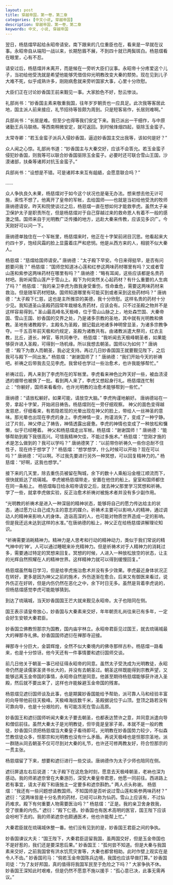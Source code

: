 ```yaml
---
layout: post
title: 穿越帝国，第一卷，第二章
categories: [中文小说, 穿越帝国]
description: 穿越帝国，第一卷，第二章
keywords: 中文, 小说, 穿越帝国
---
```

翌日，杨慈熠早起给永昭帝请安。南下跟来的几位重臣也在，看来是一早就在议事。永昭帝自从端阳一战以来，长期愁眉不展，不到四十就已两鬓斑白。杨慈熠看在眼里，心有不忍。

请安过后，杨慈熠并未离开，而是候在一旁听大臣们议事。永昭帝十分疼爱这个儿子，当初给他受洗就是希望他能够凭借信仰光明教改变大秦的颓势。现在见到儿子大难不死，似乎成熟许多，刚刚病愈就来旁听国家大事，心里十分欣慰。

大臣们正在讨论妙香国王前来觐见一事。大家脸色不好，愁云惨淡。

礼部尚书：“妙香国主素来敬重我国，往年岁岁朝贡也一应具足。此次我等客居此地，国主派人前来接应，礼节招待等皆颇为周到。只是短客易作，长居则难啊。”

兵部尚书：“长居是难。但至少也得等我们安定下来。我已派出一干细作，与中原诸勤王兵马联络。等西南稍微安定，就可返回。到时候烽烟四起，驱除玉金蛮子。

太常寺卿：“若玉金蛮子派兵入侵妙香国，逼迫妙香国主交出我等，该如何是好？”

众人闻之心惊。礼部尚书道：“妙香国主与大秦交好，应该不会答允。若玉金蛮子侵犯妙香国，则我等可以联合妙香国驱除玉金蛮子。必要时还可联合雪山王国，沙漠诸部，扶桑等诸邦对抗玉金蛮子。”

兵部尚书：“设想是不错。可是诸邦本来互有龃龉，会愿意联合吗？”

……

众人争执良久未果，杨慈熠对于如今这个状况也是毫无办法。想来想去他无计可施，索性不想了。他离开了皇帝的军帐，去给国师——也就是当初给他受洗的牧师唐纳德请安。昨天和院使谈过之后，杨慈熠一直在想如何才能救李虎。虽然太子亲卫保护太子是职责所在，但是杨慈熠对于自己穿越过来的救命恩人有着不一般的感激之情。国师来自于光明教广泛传播的地方，远赴大秦来传教，应该见多识广。今天刚好可以问一下。

唐纳德单独住在一个军帐里，杨慈熠来时，他正在十字架前闭目沉思。他看起来大约四十岁，饱经风霜的脸上显露着庄严和悲悯。他是从西方来的人，相貌不似大秦人。

杨慈熠：“慈熠给国师请安。”
唐纳德：“太子殿下早安。今日来得挺早，是否有问题要问我？”
杨慈熠：“国师您知道冰心莲和红参这两味药材哪里有吗？又或者雪山莲和紫参这两味药材在哪里有吗？”
唐纳德：“略有耳闻，这些应该都是名贵药材吧。我听闻雪山莲产于雪山上。殿下为何突然关心起药材？有什么重要的人生病了吗？”
杨慈熠：“我的亲卫李虎为救我身受重伤，性命垂危，需要这两味药材来救治。但是随军药材短缺。国师知道哪里有可能买到或者采到这些药材吗？”
唐纳德：“太子殿下仁慈，这也是主所推崇的美德，我十分欣慰。这样名贵的药材十分少见。我知道圣山圣殿药园常年栽植名贵药材，应该会有。只不过圣殿之物并不是这样容易得到。”
圣山最高峰名天极峰，位于雪山山脉之上，地处森竺国、大秦帝国、雪山王国、妙香国的交界之处，乃是诸多宗教的圣地，其中就有光明教和佛教。圣地有诸教殿宇，主殿名为圣殿，据记载此地诸多神明曾显圣，为诸多宗教争夺。一千五百年前天极和约规定，圣殿为诸教共有。由诸教派遣大祭司，红衣主教，比丘，道长，神官，等共同奉守。
杨慈熠：“我听闻去天极峰朝圣者，如果能够获许进入圣殿，可得到一场机缘。所以我想去朝圣。国师以为如何？”
唐纳德：“殿下为救人而朝圣，我必定支持。再过几日妙香国国王就要觐见陛下，之后我可与殿下一同出发。”
杨慈熠：“谢谢国师了！”
唐纳德：“我们开始今天的祈祷吧。祈祷之后带我去见见李虎。我曾经也学过一些治愈术，也许我能够帮忙。”

祈祷过后，两人来到了李虎所在的军帐里。李虎看来神色比昨天好一些，被血渍浸透的绷带也被换了一批。看到两人来了，李虎又想起身行礼。杨慈熠连忙制止：“你躺好，国师来看看你，也许光明教的治愈术能够帮到一些忙。”

唐纳德：“请放松躺好。如果可能，请放空大脑。”
李虎拘谨地躺好。
唐纳德站在一旁，拿起十字架，开始闭目祷告。杨慈熠则在一旁仔细观察。
神父的面色变得越发慈悲，仔细看来，有若隐若现的光晕出现在神父的脸上，带给人一丝神圣的意味。那光晕也出现在李虎的身上。李虎神情一变，拘谨消失了，变成了一种宁静。
过了片刻，神父停止了祷告，神情透露出疲惫。李虎的神情也变成了一种放松和慵懒，似乎已经睡着。
神父和杨慈熠走出军帐。杨慈熠：“谢谢国师！”
唐纳德：“能够帮助到殿下我很高兴。可惜我精神欠佳，不能过多施术。”
杨慈熠：“您刚才施的术是怎么做到的？我可以学吗？”
唐纳德笑了：“以前带你祈祷久一些你总耐不住性子，现在终于想学了？”
杨慈熠：“想学想学，什么时候可以开始？现在可以吗？”
唐纳德：“可以啊。不过我先要进行另外一种冥想，可以回复精神力的。”
杨慈熠：“好啊，这我也想学。”

接下来的几天里，除去重伤员被留在陶城，余下的数十人乘船沿金檀江顺流而下，很快就抵达了琉璃城。
李虎被杨慈熠带走，安置在他住的船上。皇室和国师都住在同一条船上。
杨慈熠每日给永昭帝请安之后，就去神父那里学习冥想和祈祷。学了一些，就拿李虎做实验，反正治愈术祈祷对被施术者并没有多少副作用。

“光明教的祈祷术是进入一种深层的精神状态，能够将自己的愿力传达给主的状态，通过愿力让自己成为主的意志的媒介。祈祷术主要可以影响人的精神，通过调动人的精神来影响人的身体。造诣高深的人，也可能对物质世界造成一定的影响。但是我还远未达到这样的水准。”在唐纳德的船上，神父正在给杨慈熠讲解理论知识。

“祈祷需要消耗精神力。精神力是人思考和行动的精神动力，类似于我们常说的精气神中的‘神’。人可以通过睡眠来补充精神力。但是祈祷术对于人精神力的消耗过多，需要通过特定的冥想来回复。冥想的时候，人进入一种放松放空的状态，让主的光辉自然照耀在人的精神世界。这样精神力就可以得到缓慢回复。”

杨慈熠虽然每日学习，但是给李虎施治愈术并没有多少效果。李虎最近身体状况正在转好，更多是因为神父之前的施术，外伤逐渐在愈合。后来又有御医来看过，说外伤正在好转，但是内伤仍然在恶化之中，余下时日无多。虽然是背着李虎说的，但杨慈熠感觉李虎可能能够猜到。

到达了琉璃城，当天妙香国国王芒大就来觐见永昭帝。太子也陪同在侧。

国王表示请皇帝放心，妙香国与大秦素来交好，年年朝贡礼尚往来已有多年，一定会好生安顿大秦君臣。

妙香国立佛教怛那宗为国教，国内庙宇林立。永昭帝君臣见过国王，就去琉璃城最大的禅那寺礼佛。妙香国国师遮衍在禅那寺迎接。

禅那寺十分巨大，金碧辉煌，全然不似大秦境内的佛寺那样古朴。杨慈熠一路看来，也是十分惊讶。他今天还有一件事情要和遮衍国师交谈。

前几日他关于朝圣一事已经征得永昭帝的同意。虽然太子受洗成为光明教徒，永昭帝仍然是读儒家圣贤书长大的，并没有去朝圣过。朝圣这样既能得到宗教声望，又能够远离玉金帝国的事情，永昭帝自然是同意。他甚至期待杨慈熠能够获许进入圣殿，然后就不要出来了，这样也许能躲避玉金帝国的残害。

杨慈熠见遮衍国师谈及此事，也是期冀妙香国能给予帮助，派可靠人马和经验丰富的向导带他前往天极峰。天极峰海拔数千米，圣殿据说位于山顶。登顶之路若没有可靠向导，也是十分艰险的，有可能冻死在雪山高原。

妙香国王和遮衍国师听闻大秦太子要去朝圣，也都表达赞许之意，并同意派遣向导和僧侣前往。虽然大秦太子是光明教徒，但毕竟是皇家子弟，本就不是一般的教徒，妙香国只须把杨慈熠当大秦皇子看待即可。光明教在妙香国势力较少，不似森竺教信徒众多，怛那宗和光明教也没有什么矛盾。再说天极峰也是怛那宗圣地，派一群随从同去朝圣不仅可尽到对大秦的礼节，也许还可修两教友好，符合怛那宗的一贯主张。

杨慈熠留了下来，想要和遮衍进行一些交谈。唐纳德作为太子少师也陪同在侧。

遮衍屏退左右后说道：“太子殿下在这危急时刻，愿意去天极峰朝圣，老衲也深为感动。我的师弟遮奈曾在大秦游历，深受大秦皇帝君恩，他愿一同前往。西进路上若有事宜，请太子殿下和唐施主一定要多和遮奈斟酌。”
两人点头称谢。
杨慈熠：“我还有一些问题想请教国师。不知国师是否听说过雪山莲和紫参两味药材？”
遮衍：“这两味皆是十分名贵的药材，已经可以称为仙药。雪山上应该有，不过仙药难求。殿下有何重要人物需要医治吗？”
杨慈熠：“正是。我的亲卫舍身救我，受了很重的内伤。”
遮衍：“殿下仁德。妙香国也有医术高明的医官，国王陛下应该会吩咐下去的。我的师弟遮奈也颇通医术，他也许能帮上忙。”

大秦君臣就在琉璃城休整一番。他们没有见到的是，妙香国王君臣之间的争执。

妙香国谏议大夫：“国王陛下，大秦君臣逗留我国，虽两国交好，但是玉金帝国也不是好惹的，我们还是要深思后果。”
妙香国王：“孤何尝不知道。但是大秦与我国素来交好，之前我国曾有洪水饥荒灾害等，大秦也都曾相助。此时作壁上观实在是令人不齿。”
妙香国司马：“倘若玉金帝国陈兵边境，我国也应该早做打算。”
妙香国司徒：“为了友好邦国，真的值得将我国军民至于危险之下吗？”
大家争执不休。
妙香国王深知此时艰难，但是仍然不愿意不施以援手：“孤心意已决，此事无需再议。”
